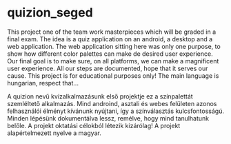 # quizion_seged
This project one of the team work masterpieces which will be graded in a final exam.
The idea is a quiz application on an android, a desktop and a web application.
The web application sitting here was only one purpose, to show how different color palettes can make de desired user experience.
Our final goal is to make sure, on all platforms, we can make a magnificent user experience.
All our steps are documented, hope that it serves our cause.
This project is for educational purposes only!
The main language is hungarian, respect that...

A quizion nevű kvízalkalmazásunk első projektje ez a színpalettát szemléltető alkalmazás.
Mind androind, asztali és webes felületen azonos felhasználói élményt kívánunk nyújtani, így a színválasztás kulcsfontosságú.
Minden lépésünk dokumentálva lessz, remélve, hogy mind tanulhatunk belőle.
A projekt oktatási célokból létezik kizárólag!
A projekt alapértelmezett nyelve a magyar.
